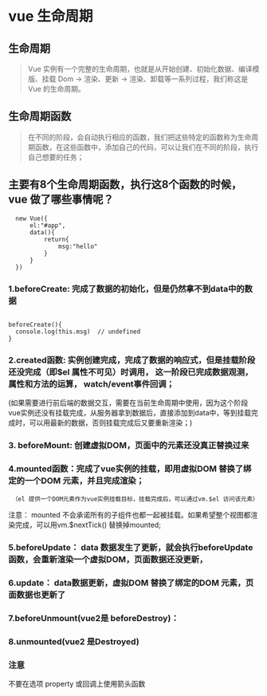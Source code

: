 

# vue 生命周期




## 生命周期

> Vue 实例有一个完整的生命周期，也就是从开始创建、初始化数据、编译模版、挂载 Dom -> 渲染、更新 -> 渲染、卸载等一系列过程，我们称这是 Vue 的生命周期。

## 生命周期函数
> 在不同的阶段，会自动执行相应的函数，我们把这些特定的函数称为生命周期函数，在这些函数中，添加自己的代码，可以让我们在不同的阶段，执行自己想要的任务；



## 主要有8个生命周期函数，执行这8个函数的时候，vue 做了哪些事情呢？

```
  new Vue({
      el:"#app",
      data(){
          return{
              msg:"hello"
          }
      }
  })
```



### 1.beforeCreate: 完成了数据的初始化，但是仍然拿不到data中的数据

```
 
beforeCreate(){
  console.log(this.msg)  // undefined
}

```



### 2.created函数:  实例创建完成，完成了数据的响应式，但是挂载阶段还没完成（即$el 属性不可见）时调用， 这一阶段已完成数据观测，属性和方法的运算， watch/event事件回调；

(如果需要进行前后端的数据交互，需要在当前生命周期中使用，因为这个阶段vue实例还没有挂载完成，从服务器拿到数据后，直接添加到data中，等到挂载完成时，可以用最新的数据，否则挂载完成后又要重新渲染；)


### 3. beforeMount: 创建虚拟DOM，页面中的元素还没真正替换过来

### 4.mounted函数：完成了vue实例的挂载，即用虚拟DOM 替换了绑定的一个DOM 元素，并且完成渲染；
     （el 提供一个DOM元素作为vue实例挂载目标，挂载完成后，可以通过vm.$el 访问该元素）
 
注意： mounted 不会承诺所有的子组件也都一起被挂载。如果希望整个视图都渲染完成，可以用vm.$nextTick() 替换掉mounted;


### 5.beforeUpdate： data 数据发生了更新，就会执行beforeUpdate函数，会重新渲染一个虚拟DOM，页面数据还没更新，

### 6.update： data数据更新，虚拟DOM 替换了绑定的DOM 元素，页面数据也更新了


### 7.beforeUnmount(vue2是 beforeDestroy)：

### 8.unmounted(vue2 是Destroyed)



### 注意

不要在选项 property 或回调上使用箭头函数

